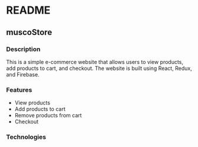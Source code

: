 # README

## muscoStore

### Description

This is a simple e-commerce website that allows users to view products, add products to cart, and checkout. The website is built using React, Redux, and Firebase.

### Features

- View products
- Add products to cart
- Remove products from cart
- Checkout

### Technologies

